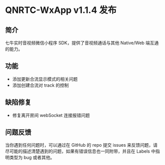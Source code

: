 # QNRTC-WxApp v1.1.4 发布

## 简介
七牛实时音视频微信小程序 SDK，提供了音视频通话与其他 Native/Web 端互通的能力。

## 功能
* 添加更新合流显示模式的相关问题
* 添加创建合流对 track 的控制

## 缺陷修复
* 修复离开房间 webSocket 连接报错问题

## 问题反馈
当你遇到任何问题时，可以通过在 GitHub 的 repo 提交 issues 来反馈问题，请尽可能的描述清楚遇到的问题，如果有错误信息也一同附带，并且在 Labels 中指明类型为 bug 或者其他。